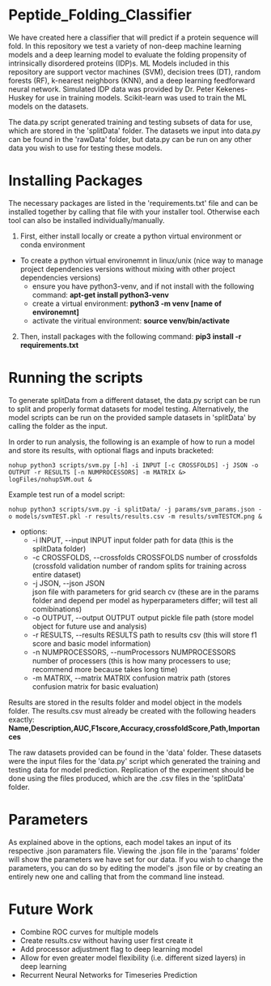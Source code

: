 # Peptide_Folding_Classifier

We have created here a classifier that will predict if a protein sequence will fold. In this repository we test a variety of non-deep machine learning models and a deep learning model to evaluate the folding propensity of intrinsically disordered proteins (IDP)s. ML Models included in this repository are support vector machines (SVM), decision trees (DT), random forests (RF), k-nearest neighbors (KNN), and a deep learning feedforward neural network. Simulated IDP data was provided by Dr. Peter Kekenes-Huskey for use in training models. Scikit-learn was used to train the ML models on the datasets. 

The data.py script generated training and testing subsets of data for use, which are stored in the 'splitData' folder. The datasets we input into data.py can be found in the 'rawData' folder, but data.py can be run on any other data you wish to use for testing these models.

# Installing Packages

The necessary packages are listed in the 'requirements.txt' file and can be installed together by calling that file with your installer tool. Otherwise each tool can also be installed individually/manually.
1. First, either install locally or create a python virtual environment or conda environment
  - To create a python virtual environemnt in linux/unix (nice way to manage project dependencies versions without mixing with other project dependencies versions)
    - ensure you have python3-venv, and if not install with the following command: **apt-get install python3-venv**
    - create a virtual environment: **python3 -m venv [name of environemnt]**
    - activate the viritual environment: **source venv/bin/activate**
2. Then, install packages with the following command: **pip3 install -r requirements.txt**

# Running the scripts

To generate splitData from a different dataset, the data.py script can be run to split and properly format datasets for model testing. Alternatively, the model scripts can be run on the provided sample datasets in 'splitData' by calling the folder as the input.

In order to run analysis, the following is an example of how to run a model and store its results, with optional flags and inputs bracketed:

```
nohup python3 scripts/svm.py [-h] -i INPUT [-c CROSSFOLDS] -j JSON -o OUTPUT -r RESULTS [-n NUMPROCESSORS] -m MATRIX &> logFiles/nohupSVM.out &
```

Example test run of a model script:

```
nohup python3 scripts/svm.py -i splitData/ -j params/svm_params.json -o models/svmTEST.pkl -r results/results.csv -m results/svmTESTCM.png &
```

  - options:
    - -i INPUT, --input INPUT
                          input folder path for data (this is the splitData folder)
    - -c CROSSFOLDS, --crossfolds CROSSFOLDS
                          number of crossfolds (crossfold validation number of random splits for training across entire dataset)
    - -j JSON, --json JSON  
                          json file with parameters for grid search cv (these are in the params folder and depend per model as hyperparameters differ; will test all comibinations)
    - -o OUTPUT, --output OUTPUT
                          output pickle file path (store model object for future use and analysis)
    - -r RESULTS, --results RESULTS
                          path to results csv (this will store f1 score and basic model information)
    - -n NUMPROCESSORS, --numProcessors NUMPROCESSORS
                          number of processers (this is how many processers to use; recommend more because takes long time)
    - -m MATRIX, --matrix MATRIX
                          confusion matrix path (stores confusion matrix for basic evaluation)

Results are stored in the results folder and model object in the models folder. The results.csv must already be created with the following headers exactly: **Name,Description,AUC,F1score,Accuracy,crossfoldScore,Path,Importances**

The raw datasets provided can be found in the 'data' folder. These datasets were the input files for the 'data.py' script which generated the training and testing data for model prediction. Replication of the experiment should be done using the files produced, which are the .csv files in the 'splitData' folder.


# Parameters

As explained above in the options, each model takes an input of its respective .json paramaters file. Viewing the .json file in the 'params' folder will show the parameters we have set for our data. If you wish to change the parameters, you can do so by editing the model's .json file or by creating an entirely new one and calling that from the command line instead.

# Future Work
- Combine ROC curves for multiple models
- Create results.csv without having user first create it
- Add processor adjustment flag to deep learning model
- Allow for even greater model flexibility (i.e. different sized layers) in deep learning
- Recurrent Neural Networks for Timeseries Prediction
